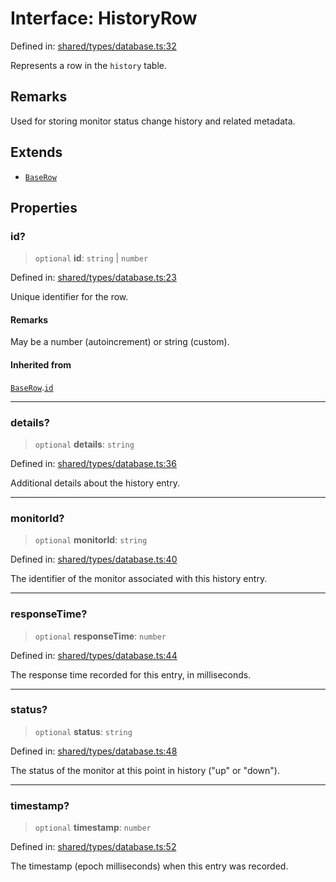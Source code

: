 # Interface: HistoryRow

Defined in: [shared/types/database.ts:32](https://github.com/Nick2bad4u/Uptime-Watcher/blob/main/shared/types/database.ts#L32)

Represents a row in the `history` table.

## Remarks

Used for storing monitor status change history and related metadata.

## Extends

- [`BaseRow`](BaseRow.md)

## Properties

### id?

> `optional` **id**: `string` \| `number`

Defined in: [shared/types/database.ts:23](https://github.com/Nick2bad4u/Uptime-Watcher/blob/main/shared/types/database.ts#L23)

Unique identifier for the row.

#### Remarks

May be a number (autoincrement) or string (custom).

#### Inherited from

[`BaseRow`](BaseRow.md).[`id`](BaseRow.md#id)

***

### details?

> `optional` **details**: `string`

Defined in: [shared/types/database.ts:36](https://github.com/Nick2bad4u/Uptime-Watcher/blob/main/shared/types/database.ts#L36)

Additional details about the history entry.

***

### monitorId?

> `optional` **monitorId**: `string`

Defined in: [shared/types/database.ts:40](https://github.com/Nick2bad4u/Uptime-Watcher/blob/main/shared/types/database.ts#L40)

The identifier of the monitor associated with this history entry.

***

### responseTime?

> `optional` **responseTime**: `number`

Defined in: [shared/types/database.ts:44](https://github.com/Nick2bad4u/Uptime-Watcher/blob/main/shared/types/database.ts#L44)

The response time recorded for this entry, in milliseconds.

***

### status?

> `optional` **status**: `string`

Defined in: [shared/types/database.ts:48](https://github.com/Nick2bad4u/Uptime-Watcher/blob/main/shared/types/database.ts#L48)

The status of the monitor at this point in history ("up" or "down").

***

### timestamp?

> `optional` **timestamp**: `number`

Defined in: [shared/types/database.ts:52](https://github.com/Nick2bad4u/Uptime-Watcher/blob/main/shared/types/database.ts#L52)

The timestamp (epoch milliseconds) when this entry was recorded.
